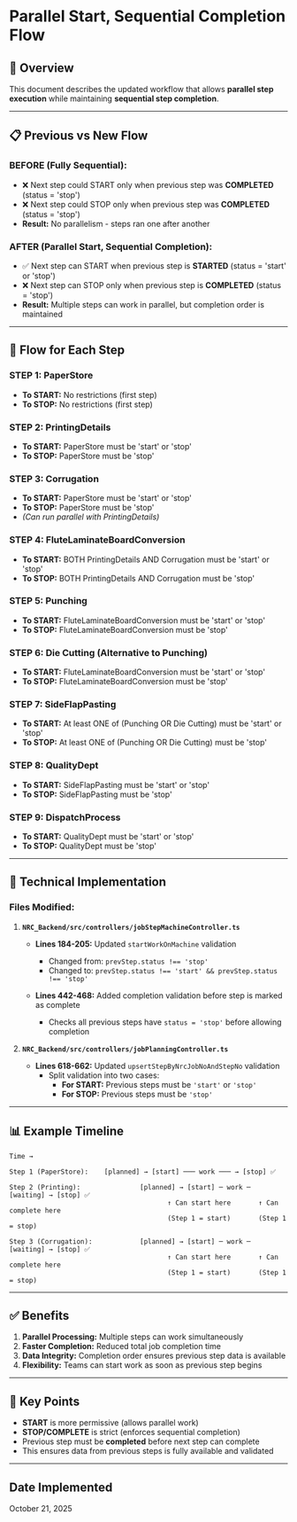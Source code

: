 # Parallel Start, Sequential Completion Flow

## 🎯 Overview

This document describes the updated workflow that allows **parallel step execution** while maintaining **sequential step completion**.

---

## 📋 Previous vs New Flow

### **BEFORE (Fully Sequential):**
- ❌ Next step could START only when previous step was **COMPLETED** (status = 'stop')
- ❌ Next step could STOP only when previous step was **COMPLETED** (status = 'stop')
- **Result:** No parallelism - steps ran one after another

### **AFTER (Parallel Start, Sequential Completion):**
- ✅ Next step can START when previous step is **STARTED** (status = 'start' or 'stop')
- ❌ Next step can STOP only when previous step is **COMPLETED** (status = 'stop')
- **Result:** Multiple steps can work in parallel, but completion order is maintained

---

## 🔄 Flow for Each Step

### **STEP 1: PaperStore**
- **To START:** No restrictions (first step)
- **To STOP:** No restrictions (first step)

### **STEP 2: PrintingDetails**
- **To START:** PaperStore must be 'start' or 'stop'
- **To STOP:** PaperStore must be 'stop'

### **STEP 3: Corrugation**
- **To START:** PaperStore must be 'start' or 'stop'
- **To STOP:** PaperStore must be 'stop'
- *(Can run parallel with PrintingDetails)*

### **STEP 4: FluteLaminateBoardConversion**
- **To START:** BOTH PrintingDetails AND Corrugation must be 'start' or 'stop'
- **To STOP:** BOTH PrintingDetails AND Corrugation must be 'stop'

### **STEP 5: Punching**
- **To START:** FluteLaminateBoardConversion must be 'start' or 'stop'
- **To STOP:** FluteLaminateBoardConversion must be 'stop'

### **STEP 6: Die Cutting** (Alternative to Punching)
- **To START:** FluteLaminateBoardConversion must be 'start' or 'stop'
- **To STOP:** FluteLaminateBoardConversion must be 'stop'

### **STEP 7: SideFlapPasting**
- **To START:** At least ONE of (Punching OR Die Cutting) must be 'start' or 'stop'
- **To STOP:** At least ONE of (Punching OR Die Cutting) must be 'stop'

### **STEP 8: QualityDept**
- **To START:** SideFlapPasting must be 'start' or 'stop'
- **To STOP:** SideFlapPasting must be 'stop'

### **STEP 9: DispatchProcess**
- **To START:** QualityDept must be 'start' or 'stop'
- **To STOP:** QualityDept must be 'stop'

---

## 🔧 Technical Implementation

### **Files Modified:**

1. **`NRC_Backend/src/controllers/jobStepMachineController.ts`**
   - **Lines 184-205:** Updated `startWorkOnMachine` validation
     - Changed from: `prevStep.status !== 'stop'`
     - Changed to: `prevStep.status !== 'start' && prevStep.status !== 'stop'`
   
   - **Lines 442-468:** Added completion validation before step is marked as complete
     - Checks all previous steps have `status = 'stop'` before allowing completion

2. **`NRC_Backend/src/controllers/jobPlanningController.ts`**
   - **Lines 618-662:** Updated `upsertStepByNrcJobNoAndStepNo` validation
     - Split validation into two cases:
       - **For START:** Previous steps must be `'start'` or `'stop'`
       - **For STOP:** Previous steps must be `'stop'`

---

## 📊 Example Timeline

```
Time →

Step 1 (PaperStore):    [planned] → [start] ─── work ─── → [stop] ✅

Step 2 (Printing):               [planned] → [start] ─ work ─ [waiting] → [stop] ✅
                                        ↑ Can start here       ↑ Can complete here
                                        (Step 1 = start)       (Step 1 = stop)

Step 3 (Corrugation):            [planned] → [start] ─ work ─ [waiting] → [stop] ✅
                                        ↑ Can start here       ↑ Can complete here
                                        (Step 1 = start)       (Step 1 = stop)
```

---

## ✅ Benefits

1. **Parallel Processing:** Multiple steps can work simultaneously
2. **Faster Completion:** Reduced total job completion time
3. **Data Integrity:** Completion order ensures previous step data is available
4. **Flexibility:** Teams can start work as soon as previous step begins

---

## 🎯 Key Points

- **START** is more permissive (allows parallel work)
- **STOP/COMPLETE** is strict (enforces sequential completion)
- Previous step must be **completed** before next step can complete
- This ensures data from previous steps is fully available and validated

---

## Date Implemented
October 21, 2025

